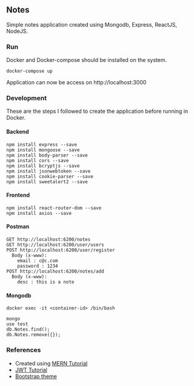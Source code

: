 ## Notes

Simple notes application created using Mongodb, Express, ReactJS, NodeJS.

### Run

Docker and Docker-compose should be installed on the system.

```console
docker-compose up
```

Application can now be access on http://localhost:3000

### Development

These are the steps I followed to create the application before running in Docker.

#### Backend

```console
npm install express --save
npm install mongoose --save
npm install body-parser --save
npm install cors --save
npm install bcryptjs --save
npm install jsonwebtoken --save
npm install cookie-parser --save
npm install sweetalert2 --save
```

#### Frontend

```console
npm install react-router-dom --save
npm install axios --save
```

#### Postman

```console
GET http://localhost:6200/notes
GET http://localhost:6200/user/users
POST http://localhost:6200/user/register
  Body (x-www):
    email : c@c.com
    password : 1234
POST http://localhost:6200/notes/add
  Body (x-www):
    desc : this is a note
```

#### Mongodb

```console
docker exec -it <container-id> /bin/bash
```
```console
mongo
use test
db.Notes.find();
db.Notes.remove({});
```

### References

- Created using [MERN Tutorial](https://medium.com/codebase/series-mern-from-scratch-to-a-robust-solution-1af15204e281)
- [JWT Tutorial](https://medium.com/@faizanv/authentication-for-your-react-and-express-application-w-json-web-tokens-923515826e0#4010)
- [Bootstrap theme](https://bootswatch.com/3/cerulean)
